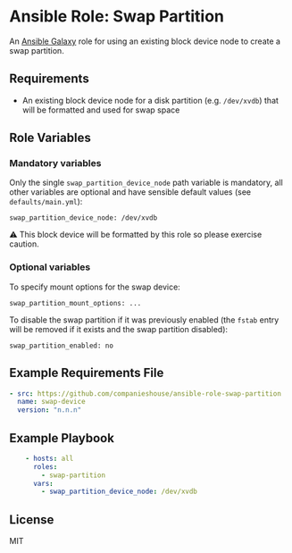 # Ansible Role: Swap Partition

An [Ansible Galaxy](https://galaxy.ansible.com/) role for using an existing block device node to create a swap partition.

## Requirements

* An existing block device node for a disk partition (e.g. `/dev/xvdb`) that will be formatted and used for swap space

## Role Variables

### Mandatory variables

Only the single `swap_partition_device_node` path variable is mandatory, all other variables are optional and have sensible default values (see `defaults/main.yml`):

```
swap_partition_device_node: /dev/xvdb
```

:warning: This block device will be formatted by this role so please exercise caution.

### Optional variables

To specify mount options for the swap device:

```
swap_partition_mount_options: ...
```

To disable the swap partition if it was previously enabled (the `fstab` entry will be removed if it exists and the swap partition disabled):

```
swap_partition_enabled: no
```

## Example Requirements File

```yml
- src: https://github.com/companieshouse/ansible-role-swap-partition
  name: swap-device
  version: "n.n.n"
```

## Example Playbook

```yml
    - hosts: all
      roles:
        - swap-partition
      vars:
        - swap_partition_device_node: /dev/xvdb
```

## License

MIT
